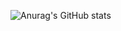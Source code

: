 ![Anurag's GitHub stats](https://github-readme-stats.vercel.app/api?username=heiyishi9&show_icons=true&theme=merko)
